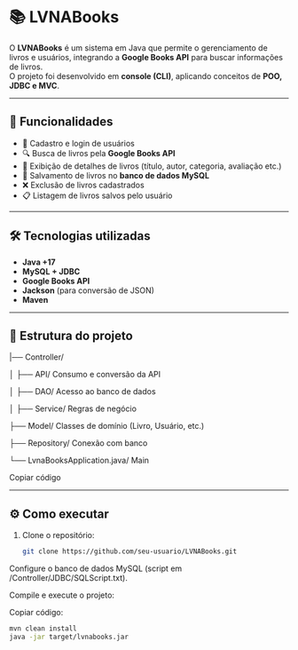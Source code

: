 # 📚 LVNABooks

O **LVNABooks** é um sistema em Java que permite o gerenciamento de livros e usuários, integrando a **Google Books API** para buscar informações de livros.  
O projeto foi desenvolvido em **console (CLI)**, aplicando conceitos de **POO, JDBC e MVC**.

---

## 🚀 Funcionalidades
- 👤 Cadastro e login de usuários
- 🔍 Busca de livros pela **Google Books API**
- 📖 Exibição de detalhes de livros (título, autor, categoria, avaliação etc.)
- 💾 Salvamento de livros no **banco de dados MySQL**
- ❌ Exclusão de livros cadastrados
- 📋 Listagem de livros salvos pelo usuário

---

## 🛠️ Tecnologias utilizadas
- **Java +17**
- **MySQL + JDBC**
- **Google Books API**
- **Jackson** (para conversão de JSON)
- **Maven**

---

## 📂 Estrutura do projeto
|── Controller/

│ ├── API/ Consumo e conversão da API

│ ├── DAO/ Acesso ao banco de dados

│ ├── Service/ Regras de negócio

├── Model/ Classes de domínio (Livro, Usuário, etc.)

├── Repository/ Conexão com banco

└── LvnaBooksApplication.java/ Main


Copiar código

---

## ⚙️ Como executar
1. Clone o repositório:
   ```bash
   git clone https://github.com/seu-usuario/LVNABooks.git
Configure o banco de dados MySQL (script em /Controller/JDBC/SQLScript.txt).

Compile e execute o projeto:
 
Copiar código:
```bash
mvn clean install
java -jar target/lvnabooks.jar
